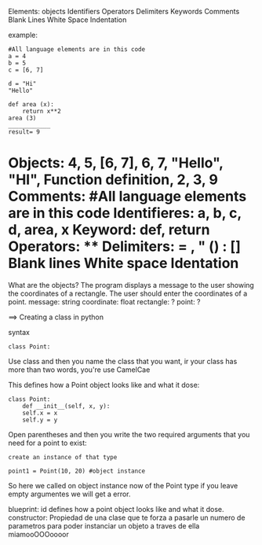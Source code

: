 Elements:
objects
Identifiers
Operators
Delimiters
Keywords
Comments
Blank Lines
White Space
Indentation 

example:

```
#All language elements are in this code 
a = 4
b = 5
c = [6, 7]

d = "Hi"
"Hello"

def area (x):
    return x**2
area (3)
____________
result= 9
```
Objects: 4, 5, [6, 7], 6, 7, "Hello", "HI", 
Function definition, 2, 3, 9
Comments: #All language elements are in this code 
Identifieres: a, b, c, d, area, x
Keyword: def, return 
Operators: **
Delimiters: = , " () : []
Blank lines
White space 
Identation 
=========================================================
What are the objects? 
The program displays a message to the user showing the coordinates of a rectangle. The user should enter the coordinates of a point. 
message: string 
coordinate: float
rectangle: ?
point: ?

==> Creating a class in python 

syntax 

```
class Point:
```
Use class and then you name the class that you want, ir your class has more than two words, you're use CamelCae 

This defines how a Point object looks like and what it dose:

```
class Point:
    def __init__(self, x, y):
    self.x = x
    self.y = y
```

Open parentheses and then you write the two required arguments that you need for a point to exist:
    
    create an instance of that type 
```
point1 = Point(10, 20) #object instance 
```
So here we called on object instance now of the Point type 
if you leave empty argumentes we will get a error. 

blueprint: id defines how a point object looks like and what it dose. 
constructor: Propiedad de una clase que te forza a pasarle un numero de parametros para poder instanciar un objeto a traves de ella miamooOOOoooor 